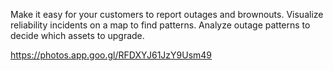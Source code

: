 Make it easy for your customers to report outages and brownouts. Visualize reliability incidents on a map to find patterns. Analyze outage patterns to decide which assets to upgrade.

https://photos.app.goo.gl/RFDXYJ61JzY9Usm49
